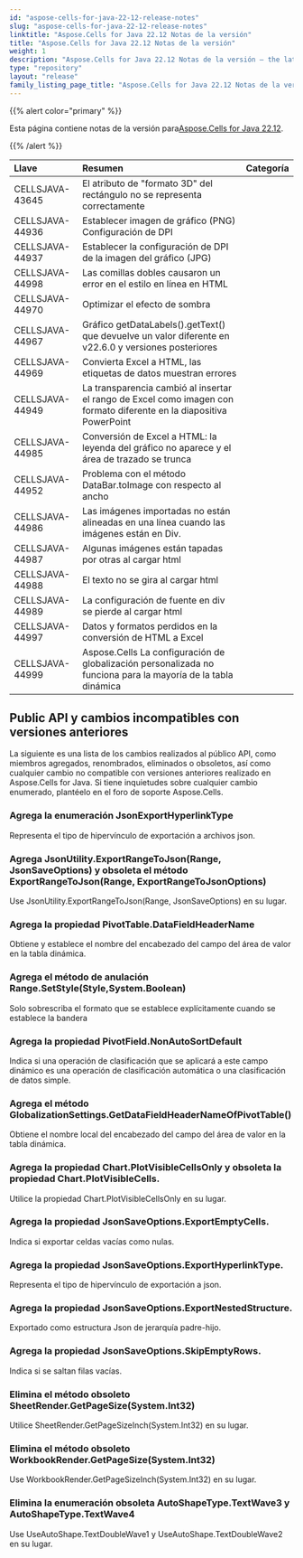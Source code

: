 ```yaml
---
id: "aspose-cells-for-java-22-12-release-notes"
slug: "aspose-cells-for-java-22-12-release-notes"
linktitle: "Aspose.Cells for Java 22.12 Notas de la versión"
title: "Aspose.Cells for Java 22.12 Notas de la versión"
weight: 1
description: "Aspose.Cells for Java 22.12 Notas de la versión – the latest updates and fixes."
type: "repository"
layout: "release"
family_listing_page_title: "Aspose.Cells for Java 22.12 Notas de la versión"
---
```

{{% alert color="primary" %}}

 Esta página contiene notas de la versión para[Aspose.Cells for Java 22.12](https://releases.aspose.com/cells/java/new-releases/aspose.cells-for-java-22.12/).

{{% /alert %}}

|**Llave**|**Resumen**|**Categoría**|
|:- |:- |:- |
|CELLSJAVA-43645|El atributo de "formato 3D" del rectángulo no se representa correctamente|
|CELLSJAVA-44936|Establecer imagen de gráfico (PNG) Configuración de DPI|
|CELLSJAVA-44937|Establecer la configuración de DPI de la imagen del gráfico (JPG)|
|CELLSJAVA-44998|Las comillas dobles causaron un error en el estilo en línea en HTML|
|CELLSJAVA-44970|Optimizar el efecto de sombra|
|CELLSJAVA-44967|Gráfico getDataLabels().getText() que devuelve un valor diferente en v22.6.0 y versiones posteriores|
|CELLSJAVA-44969|Convierta Excel a HTML, las etiquetas de datos muestran errores|
|CELLSJAVA-44949|La transparencia cambió al insertar el rango de Excel como imagen con formato diferente en la diapositiva PowerPoint|
|CELLSJAVA-44985|Conversión de Excel a HTML: la leyenda del gráfico no aparece y el área de trazado se trunca|
|CELLSJAVA-44952|Problema con el método DataBar.toImage con respecto al ancho|
|CELLSJAVA-44986| Las imágenes importadas no están alineadas en una línea cuando las imágenes están en Div.|
|CELLSJAVA-44987|Algunas imágenes están tapadas por otras al cargar html|
|CELLSJAVA-44988|El texto no se gira al cargar html|
|CELLSJAVA-44989|La configuración de fuente en div se pierde al cargar html|
|CELLSJAVA-44997|Datos y formatos perdidos en la conversión de HTML a Excel|
|CELLSJAVA-44999|Aspose.Cells La configuración de globalización personalizada no funciona para la mayoría de la tabla dinámica|

## **Public API y cambios incompatibles con versiones anteriores**

La siguiente es una lista de los cambios realizados al público API, como miembros agregados, renombrados, eliminados o obsoletos, así como cualquier cambio no compatible con versiones anteriores realizado en Aspose.Cells for Java. Si tiene inquietudes sobre cualquier cambio enumerado, plantéelo en el foro de soporte Aspose.Cells.

### **Agrega la enumeración JsonExportHyperlinkType**

Representa el tipo de hipervínculo de exportación a archivos json.

### **Agrega JsonUtility.ExportRangeToJson(Range, JsonSaveOptions) y obsoleta el método ExportRangeToJson(Range, ExportRangeToJsonOptions)**

Use JsonUtility.ExportRangeToJson(Range, JsonSaveOptions) en su lugar.

### **Agrega la propiedad PivotTable.DataFieldHeaderName**

Obtiene y establece el nombre del encabezado del campo del área de valor en la tabla dinámica.

### **Agrega el método de anulación Range.SetStyle(Style,System.Boolean)**

Solo sobrescriba el formato que se establece explícitamente cuando se establece la bandera

### **Agrega la propiedad PivotField.NonAutoSortDefault**

Indica si una operación de clasificación que se aplicará a este campo dinámico es una operación de clasificación automática o una clasificación de datos simple.

### **Agrega el método GlobalizationSettings.GetDataFieldHeaderNameOfPivotTable()**

Obtiene el nombre local del encabezado del campo del área de valor en la tabla dinámica.

### **Agrega la propiedad Chart.PlotVisibleCellsOnly y obsoleta la propiedad Chart.PlotVisibleCells.**

Utilice la propiedad Chart.PlotVisibleCellsOnly en su lugar.

### **Agrega la propiedad JsonSaveOptions.ExportEmptyCells.**

Indica si exportar celdas vacías como nulas.

### **Agrega la propiedad JsonSaveOptions.ExportHyperlinkType.**

Representa el tipo de hipervínculo de exportación a json.

### **Agrega la propiedad JsonSaveOptions.ExportNestedStructure.**

Exportado como estructura Json de jerarquía padre-hijo.

### **Agrega la propiedad JsonSaveOptions.SkipEmptyRows.**

Indica si se saltan filas vacías.

### **Elimina el método obsoleto SheetRender.GetPageSize(System.Int32)**

Utilice SheetRender.GetPageSizeInch(System.Int32) en su lugar.

### **Elimina el método obsoleto WorkbookRender.GetPageSize(System.Int32)**

Use WorkbookRender.GetPageSizeInch(System.Int32) en su lugar.

### **Elimina la enumeración obsoleta AutoShapeType.TextWave3 y AutoShapeType.TextWave4**

Use UseAutoShape.TextDoubleWave1 y UseAutoShape.TextDoubleWave2 en su lugar.
